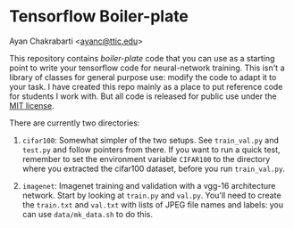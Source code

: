 # Tensorflow Boiler-plate
Ayan Chakrabarti <<ayanc@ttic.edu>>

This repository contains *boiler-plate* code that you can use as a
starting point to write your tensorflow code for neural-network
training. This isn't a library of classes for general purpose use:
modify the code to adapt it to your task. I have created this repo
mainly as a place to put reference code for students I work with. But
all code is released for public use under the
[MIT license](LICENSE.md).

There are currently two directories: 

1. `cifar100`: Somewhat simpler of the two setups. See `train_val.py`
   and `test.py` and follow pointers from there. If you want to run a
   quick test, remember to set the environment variable `CIFAR100` to
   the directory where you extracted the cifar100 dataset, before you
   run `train_val.py`.
   
2. `imagenet`: Imagenet training and validation with a vgg-16
   architecture network. Start by looking at `train.py` and
   `val.py`. You'll need to create the `train.txt` and `val.txt` with
   lists of JPEG file names and labels: you can use `data/mk_data.sh`
   to do this.
